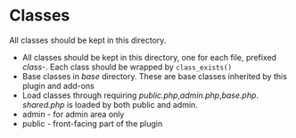 # Classes

All classes should be kept in this directory.

* All classes should be kept in this directory, one for each file, prefixed _class-_. Each class should be wrapped by `class_exists()`
* Base classes in _base_ directory. These are base classes inherited by this plugin and add-ons
* Load classes through requiring _public.php_,_admin.php_,_base.php_. _shared.php_ is loaded by both public and admin.
 * admin - for admin area only
 * public - front-facing part of the plugin
